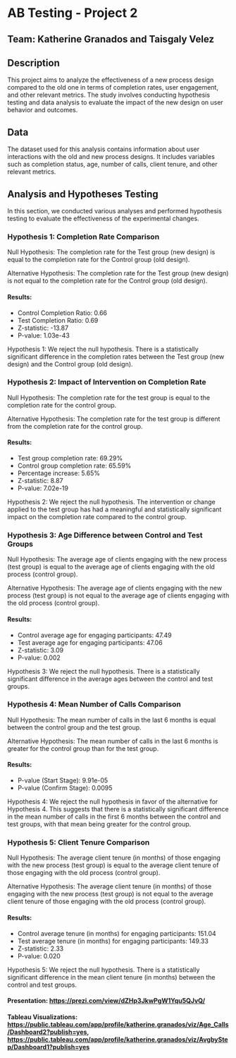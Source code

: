 # AB Testing - Project 2
## Team: Katherine Granados and Taisgaly Velez

## Description

This project aims to analyze the effectiveness of a new process design compared to the old one in terms of completion rates, user engagement, and other relevant metrics. The study involves conducting hypothesis testing and data analysis to evaluate the impact of the new design on user behavior and outcomes.

## Data

The dataset used for this analysis contains information about user interactions with the old and new process designs. It includes variables such as completion status, age, number of calls, client tenure, and other relevant metrics.

## Analysis and Hypotheses Testing

In this section, we conducted various analyses and performed hypothesis testing to evaluate the effectiveness of the experimental changes.

### Hypothesis 1: Completion Rate Comparison

Null Hypothesis: The completion rate for the Test group (new design) is equal to the completion rate for the Control group (old design).

Alternative Hypothesis: The completion rate for the Test group (new design) is not equal to the completion rate for the Control group (old design).

#### Results:

- Control Completion Ratio: 0.66
- Test Completion Ratio: 0.69
- Z-statistic: -13.87
- P-value: 1.03e-43

Hypothesis 1: We reject the null hypothesis. There is a statistically significant difference in the completion rates between the Test group (new design) and the Control group (old design).

### Hypothesis 2: Impact of Intervention on Completion Rate

Null Hypothesis: The completion rate for the test group is equal to the completion rate for the control group.

Alternative Hypothesis: The completion rate for the test group is different from the completion rate for the control group.

#### Results:

- Test group completion rate: 69.29%
- Control group completion rate: 65.59%
- Percentage increase: 5.65%
- Z-statistic: 8.87
- P-value: 7.02e-19

Hypothesis 2: We reject the null hypothesis. The intervention or change applied to the test group has had a meaningful and statistically significant impact on the completion rate compared to the control group.

### Hypothesis 3: Age Difference between Control and Test Groups

Null Hypothesis: The average age of clients engaging with the new process (test group) is equal to the average age of clients engaging with the old process (control group).

Alternative Hypothesis: The average age of clients engaging with the new process (test group) is not equal to the average age of clients engaging with the old process (control group).

#### Results:

- Control average age for engaging participants: 47.49
- Test average age for engaging participants: 47.06
- Z-statistic: 3.09
- P-value: 0.002

Hypothesis 3: We reject the null hypothesis. There is a statistically significant difference in the average ages between the control and test groups.

### Hypothesis 4: Mean Number of Calls Comparison

Null Hypothesis: The mean number of calls in the last 6 months is equal between the control group and the test group.

Alternative Hypothesis: The mean number of calls in the last 6 months is greater for the control group than for the test group.

#### Results:

- P-value (Start Stage): 9.91e-05
- P-value (Confirm Stage): 0.0095

Hypothesis 4: We reject the null hypothesis in favor of the alternative for Hypothesis 4. This suggests that there is a statistically significant difference in the mean number of calls in the first 6 months between the control and test groups, with that mean being greater for the control group.

### Hypothesis 5: Client Tenure Comparison

Null Hypothesis: The average client tenure (in months) of those engaging with the new process (test group) is equal to the average client tenure of those engaging with the old process (control group).

Alternative Hypothesis: The average client tenure (in months) of those engaging with the new process (test group) is not equal to the average client tenure of those engaging with the old process (control group).

#### Results:

- Control average tenure (in months) for engaging participants: 151.04
- Test average tenure (in months) for engaging participants: 149.33
- Z-statistic: 2.33
- P-value: 0.020

Hypothesis 5: We reject the null hypothesis. There is a statistically significant difference in the mean client tenure (in months) between the control and test groups.

#### Presentation: https://prezi.com/view/dZHp3JkwPgW1Yqu5QJvQ/
#### Tableau Visualizations: https://public.tableau.com/app/profile/katherine.granados/viz/Age_Calls/Dashboard2?publish=yes, https://public.tableau.com/app/profile/katherine.granados/viz/AvgbyStep/Dashboard1?publish=yes

